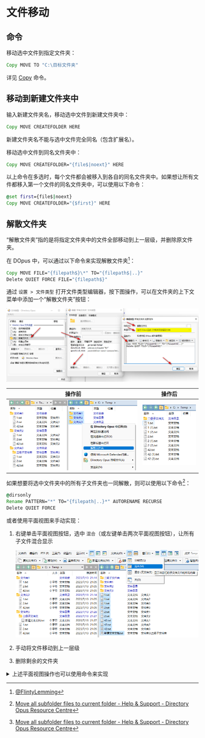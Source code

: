 # 文件移动
## 命令
移动选中文件到指定文件夹：
```cmd
Copy MOVE TO "C:\目标文件夹"
```

详见 [Copy](/Manual/reference/command_reference/internal_commands/copy.zh.md) 命令。

## 移动到新建文件夹中
<!-- TODO: Tg -->

输入新建文件夹名，移动选中文件到新建文件夹中：
```cmd
Copy MOVE CREATEFOLDER HERE
```
新建文件夹名不能与选中文件完全同名（包含扩展名）。

移动选中文件到同名文件夹中：
```cmd
Copy MOVE CREATEFOLDER="{file$|noext}" HERE
```
以上命令在多选时，每个文件都会被移入到各自的同名文件夹中。如果想让所有文件都移入第一个文件的同名文件夹中，可以使用以下命令：
```cmd
@set first={file$|noext}
Copy MOVE CREATEFOLDER="{$first}" HERE
```

## 解散文件夹
“解散文件夹”指的是将指定文件夹中的文件全部移动到上一层级，并删除原文件夹。

在 DOpus 中，可以通过以下命令来实现解散文件夹[^FlintyLemming]：
```cmd
Copy MOVE FILE="{filepath$}\*" TO="{filepath$|..}"
Delete QUIET FORCE FILE="{filepath$}"
```

通过 `设置 > 文件类型` 打开文件类型编辑器，按下图操作，可以在文件夹的上下文菜单中添加一个“解散文件夹”按钮：

![](images/移动/image-1.png)

操作前 | 操作后
--- | ---
![](images/移动/image-3.png) | ![](images/移动/image-2.png)

如果想要将选中文件夹中的所有子文件夹也一同解散，则可以使用以下命令[^move-all-subfolders-files-11]：
```cmd
@dirsonly
Rename PATTERN="*" TO="{filepath|..}*" AUTORENAME RECURSE
Delete QUIET FORCE
```

或者使用平面视图来手动实现：
1. 右键单击平面视图按钮，选中 `混合`（或左键单击两次平面视图按钮），让所有子文件混合显示

   ![](images/移动/image.png)

2. 手动将文件移动到上一层级
3. 删除剩余的文件夹

<details><summary>上述平面视图操作也可以使用命令来实现</summary>

[^move-all-subfolders-files-9]
```cmd
SET flatview=MixedNoFolders
SELECT ALLFILES
COPY MOVE HERE FLATVIEWCOPY=single
SET flatview=off
SELECT ALLDIRS
```
</details>


[^FlintyLemming]: [@FlintyLemming](https://t.me/IbDirectoryOpusGroup/495)
[^move-all-subfolders-files-9]: [Move all subfolder files to current folder - Help & Support - Directory Opus Resource Centre](https://resource.dopus.com/t/move-all-subfolder-files-to-current-folder/9195/9)
[^move-all-subfolders-files-11]: [Move all subfolder files to current folder - Help & Support - Directory Opus Resource Centre](https://resource.dopus.com/t/move-all-subfolder-files-to-current-folder/9195/11)